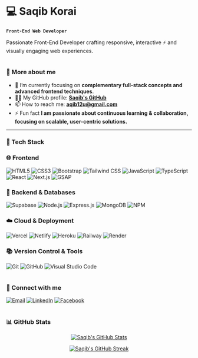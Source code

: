 # 💻  Saqib Korai

**`Front-End Web Developer`**

Passionate Front-End Developer crafting responsive, interactive ⚡  and visually engaging web experiences.

#

### 🚀 More about me

* 🌱 I’m currently focusing on **complementary full-stack concepts and advanced frontend techniques**.
* 👨‍💻 My GitHub profile: **<a href="https://github.com/saqibkorai/" target="_blank">Saqib's GitHub</a>**
* 📫 How to reach me: **[aqib12u@gmail.com](mailto:aqib12u@gmail.com)**
* ⚡ Fun fact **I am passionate about continuous learning & collaboration, focusing on scalable, user-centric solutions.**

---

### 🧰 Tech Stack

### 🌐 Frontend

![HTML5](https://img.shields.io/badge/HTML5-E34F26?style=for-the-badge\&logo=html5\&logoColor=white)
![CSS3](https://img.shields.io/badge/CSS3-1572B6?style=for-the-badge\&logo=css3\&logoColor=white)
![Bootstrap](https://img.shields.io/badge/Bootstrap-7952B3?style=for-the-badge\&logo=bootstrap\&logoColor=white)
![Tailwind CSS](https://img.shields.io/badge/Tailwind_CSS-06B6D4?style=for-the-badge\&logo=tailwindcss\&logoColor=white)
![JavaScript](https://img.shields.io/badge/JavaScript-F7DF1E?style=for-the-badge\&logo=javascript\&logoColor=black)
![TypeScript](https://img.shields.io/badge/TypeScript-3178C6?style=for-the-badge\&logo=typescript\&logoColor=white)
![React](https://img.shields.io/badge/React-61DAFB?style=for-the-badge\&logo=react\&logoColor=black)
![Next.js](https://img.shields.io/badge/Next.js-000000?style=for-the-badge\&logo=next.js\&logoColor=white)
![GSAP](https://img.shields.io/badge/GSAP-88CE02?style=for-the-badge\&logo=greensock\&logoColor=white) <br/>

### 🔧 Backend & Databases

![Supabase](https://img.shields.io/badge/Supabase-3ECF8E?style=for-the-badge\&logo=supabase\&logoColor=white)
![Node.js](https://img.shields.io/badge/Node.js-339933?style=for-the-badge\&logo=node.js\&logoColor=white)
![Express.js](https://img.shields.io/badge/Express.js-000000?style=for-the-badge\&logo=express\&logoColor=white)
![MongoDB](https://img.shields.io/badge/MongoDB-47A248?style=for-the-badge\&logo=mongodb\&logoColor=white)
![NPM](https://img.shields.io/badge/NPM-CB3837?style=for-the-badge\&logo=npm\&logoColor=white) <br/>

### ☁️ Cloud & Deployment

![Vercel](https://img.shields.io/badge/Vercel-000000?style=for-the-badge\&logo=vercel\&logoColor=white)
![Netlify](https://img.shields.io/badge/Netlify-00C7B7?style=for-the-badge\&logo=netlify\&logoColor=white)
![Heroku](https://img.shields.io/badge/Heroku-430098?style=for-the-badge\&logo=heroku\&logoColor=white)
![Railway](https://img.shields.io/badge/Railway-0B0D0E?style=for-the-badge\&logo=railway\&logoColor=white)
![Render](https://img.shields.io/badge/Render-46E3B7?style=for-the-badge\&logo=render\&logoColor=white) <br/>

### 📚 Version Control & Tools

![Git](https://img.shields.io/badge/Git-F05032?style=for-the-badge\&logo=git\&logoColor=white)
![GitHub](https://img.shields.io/badge/GitHub-181717?style=for-the-badge\&logo=github\&logoColor=white)
![Visual Studio Code](https://img.shields.io/badge/Visual_Studio_Code-007ACC?style=for-the-badge\&logo=visual-studio-code\&logoColor=white) <br/>

#

### 🔗 Connect with me

[![Email](https://img.shields.io/badge/-Email-c0392b?style=flat\&labelColor=c0392b\&logo=gmail\&logoColor=white)](mailto:aqib12u@gmail.com)
[![LinkedIn](https://img.shields.io/badge/-LinkedIn-0e76a8?style=flat\&labelColor=0e76a8\&logo=linkedin\&logoColor=white)](https://linkedin.com/in/saqib-khan-523922320)
[![Facebook](https://img.shields.io/badge/-Facebook-1877F2?style=flat\&labelColor=1877F2\&logo=facebook\&logoColor=white)](https://facebook.com/sqb.07)

#

### 📊 GitHub Stats

<p align="center">
  <a href="https://github.com/saqibkorai/">
    <img align="center" src="https://github-readme-stats-git-masterrstaa-rickstaa.vercel.app/api?username=saqibkorai&show_icons=true&include_all_commits=true&theme=tokyonight&hide_border=true&v=3" alt="Saqib's GitHub Stats" />
  </a>
</p>

<p align="center">
  <a href="https://github.com/saqibkorai/">
    <img align="center" src="https://streak-stats.demolab.com?user=saqibkorai&theme=tokyonight&hide_border=true&v=3" alt="Saqib's GitHub Streak" />
  </a>
</p>

